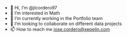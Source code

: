 - 👋 Hi, I’m @jlcordero97
- 👀 I’m interested in Math 
- 🌱 I’m currently working in the Portfolio team
- 💞️ I’m looking to collaborate on different data projects 
- 📫 How to reach me jose.cordero@xepelin.com

<!---
jlcordero97/jlcordero97 is a ✨ special ✨ repository because its `README.md` (this file) appears on your GitHub profile.
You can click the Preview link to take a look at your changes.
--->
